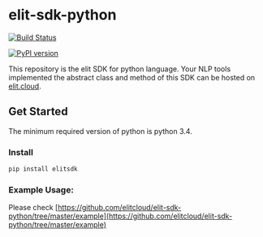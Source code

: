 # elit-sdk-python

[![Build Status](https://travis-ci.org/elitcloud/elit-sdk-python.svg?branch=master)](https://travis-ci.org/elitcloud/elit-sdk-python)

[![PyPI version](https://badge.fury.io/py/elitsdk.svg)](https://badge.fury.io/py/elitsdk) 

This repository is the elit SDK for python language. Your NLP tools implemented the abstract class and method of this SDK can be hosted on [elit.cloud](https://elit.cloud).

## Get Started

The minimum required version of python is python 3.4.  

### Install

```bash
pip install elitsdk
```

### Example Usage:

Please check [https://github.com/elitcloud/elit-sdk-python/tree/master/example](https://github.com/elitcloud/elit-sdk-python/tree/master/example)
